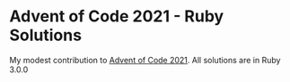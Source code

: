 # Advent of Code 2021 - Ruby Solutions

My modest contribution to [Advent of Code 2021](https://adventofcode.com/2021).
All solutions are in Ruby 3.0.0
